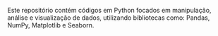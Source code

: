 Este repositório contém códigos em Python focados em manipulação, análise e visualização de dados, utilizando bibliotecas como: Pandas, NumPy, Matplotlib e Seaborn.
